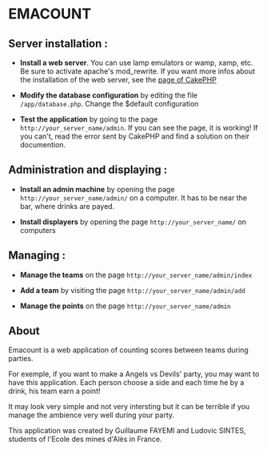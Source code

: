 # EMACOUNT

## Server installation :

* **Install a web server**. You can use lamp emulators or wamp, xamp, etc. Be sure to activate apache's mod_rewrite. If you want more infos about the installation of the web server, see the [page of CakePHP](http://book.cakephp.org/2.0/en/installation.html)

* **Modify the database configuration** by editing the file ``/app/database.php``. Change the $default configuration

* **Test the application** by going to the page ``http://your_server_name/admin``. If you can see the page, it is working! If you can't, read the error sent by CakePHP and find a solution on their documention.

## Administration and displaying :

* **Install an admin machine** by opening the page ``http://your_server_name/admin/`` on a computer. It has to be near the bar, where drinks are payed.

* **Install displayers** by opening the page ``http://your_server_name/`` on computers

## Managing :

* **Manage the teams** on the page ``http://your_server_name/admin/index``

* **Add a team** by visiting the page ``http://your_server_name/admin/add``

* **Manage the points** on the page ``http://your_server_name/admin``

## About
Emacount is a web application of counting scores between teams during parties.

For exemple, if you want to make a Angels vs Devils' party, you may want to have this application. Each person choose a side and each time he by a drink, his team earn a point!

It may look very simple and not very intersting but it can be terrible if you manage the ambience very well during your party.

This application was created by Guillaume FAYEMI and Ludovic SINTES, students of l'Ecole des mines d'Alès in France.